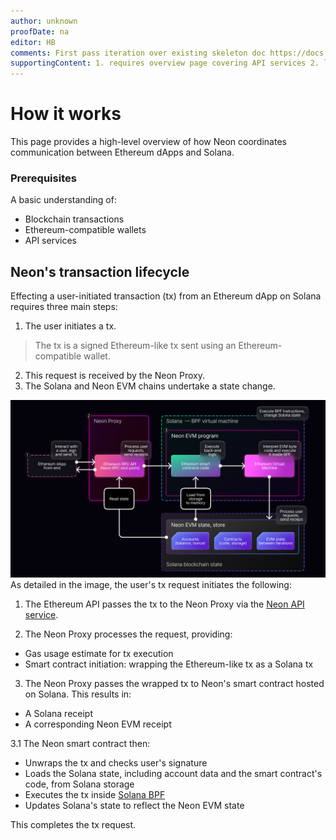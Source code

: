 ```yaml
---
author: unknown
proofDate: na
editor: HB
comments: First pass iteration over existing skeleton doc https://docs.neon-labs.org/docs/about/how_it_works. TODO update image use of front-end > frontend, back-end > backend, end-point > endpoint. Inline HTML todos in place. NB dropping RPC, Ethereum does not repeatedly use RPC
supportingContent: 1. requires overview page covering API services 2. links to educational resources external OR internal "Learn" area.
---
```



# How it works

This page provides a high-level overview of how Neon coordinates communication between Ethereum dApps and Solana.

### Prerequisites

A basic understanding of:

- Blockchain transactions <!-- link user to educational center (specifically re state changes and finality) -->
- Ethereum-compatible wallets <!-- link user to educational center -- with onward links to the metamask integration how to -->
- API services <!-- link user to overview page for API services -->


## Neon's transaction lifecycle

Effecting a user-initiated transaction (tx) from an Ethereum dApp on Solana requires three main steps:

1. The user initiates a tx.
> The tx is a signed Ethereum-like tx sent using an Ethereum-compatible wallet.
2. This request is received by the Neon Proxy.
3. The Solana and Neon EVM chains undertake a state change.

![high-level architecture of the 3 main components Solana, Ethereum, and Neon Proxy](assets/how_it_works-fa9a588bb8e8ec190e87e24c426d9999.png)
As detailed in the image, the user's tx request initiates the following:

1. The Ethereum API passes the tx to the Neon Proxy via the [Neon API service](https://docs.neon-labs.org/docs/developing/connect_rpc).

2. The Neon Proxy processes the request, providing:

- Gas usage estimate for tx execution
- Smart contract initiation: wrapping the Ethereum-like tx as a Solana tx

3. The Neon Proxy passes the wrapped tx to Neon's smart contract hosted on Solana. This results in:
- A Solana receipt
- A corresponding Neon EVM receipt

 3.1 The Neon smart contract then:

- Unwraps the tx and checks user's signature
- Loads the Solana state, including account data and the smart contract's code, from Solana storage
- Executes the tx inside [Solana BPF](https://docs.solana.com/developing/runtime-facilities/programs#bpf-loader)
- Updates Solana's state to reflect the Neon EVM state <!-- missing logical link here as tx execution impact on Neon EVM not made clear -->

This completes the tx request.
